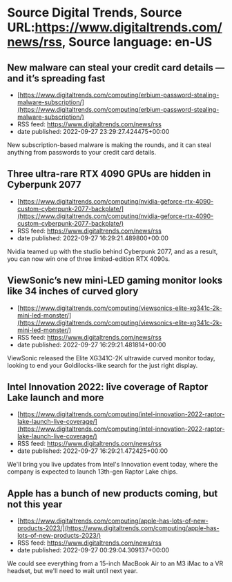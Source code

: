 # Source Digital Trends, Source URL:https://www.digitaltrends.com/news/rss, Source language: en-US

## New malware can steal your credit card details — and it’s spreading fast
 - [https://www.digitaltrends.com/computing/erbium-password-stealing-malware-subscription/](https://www.digitaltrends.com/computing/erbium-password-stealing-malware-subscription/)
 - RSS feed: https://www.digitaltrends.com/news/rss
 - date published: 2022-09-27 23:29:27.424475+00:00

New subscription-based malware is making the rounds, and it can steal anything from passwords to your credit card details.

## Three ultra-rare RTX 4090 GPUs are hidden in Cyberpunk 2077
 - [https://www.digitaltrends.com/computing/nvidia-geforce-rtx-4090-custom-cyberpunk-2077-backplate/](https://www.digitaltrends.com/computing/nvidia-geforce-rtx-4090-custom-cyberpunk-2077-backplate/)
 - RSS feed: https://www.digitaltrends.com/news/rss
 - date published: 2022-09-27 16:29:21.489800+00:00

Nvidia teamed up with the studio behind Cyberpunk 2077, and as a result, you can now win one of three limited-edition RTX 4090s.

## ViewSonic’s new mini-LED gaming monitor looks like 34 inches of curved glory
 - [https://www.digitaltrends.com/computing/viewsonics-elite-xg341c-2k-mini-led-monster/](https://www.digitaltrends.com/computing/viewsonics-elite-xg341c-2k-mini-led-monster/)
 - RSS feed: https://www.digitaltrends.com/news/rss
 - date published: 2022-09-27 16:29:21.481814+00:00

ViewSonic released the Elite XG341C-2K ultrawide curved monitor today, looking to end your Goldilocks-like search for the just right display.

## Intel Innovation 2022: live coverage of Raptor Lake launch and more
 - [https://www.digitaltrends.com/computing/intel-innovation-2022-raptor-lake-launch-live-coverage/](https://www.digitaltrends.com/computing/intel-innovation-2022-raptor-lake-launch-live-coverage/)
 - RSS feed: https://www.digitaltrends.com/news/rss
 - date published: 2022-09-27 16:29:21.472425+00:00

We'll bring you live updates from Intel's Innovation event today, where the company is expected to launch 13th-gen Raptor Lake chips.

## Apple has a bunch of new products coming, but not this year
 - [https://www.digitaltrends.com/computing/apple-has-lots-of-new-products-2023/](https://www.digitaltrends.com/computing/apple-has-lots-of-new-products-2023/)
 - RSS feed: https://www.digitaltrends.com/news/rss
 - date published: 2022-09-27 00:29:04.309137+00:00

We could see everything from a 15-inch MacBook Air to an M3 iMac to a VR headset, but we'll need to wait until next year.
